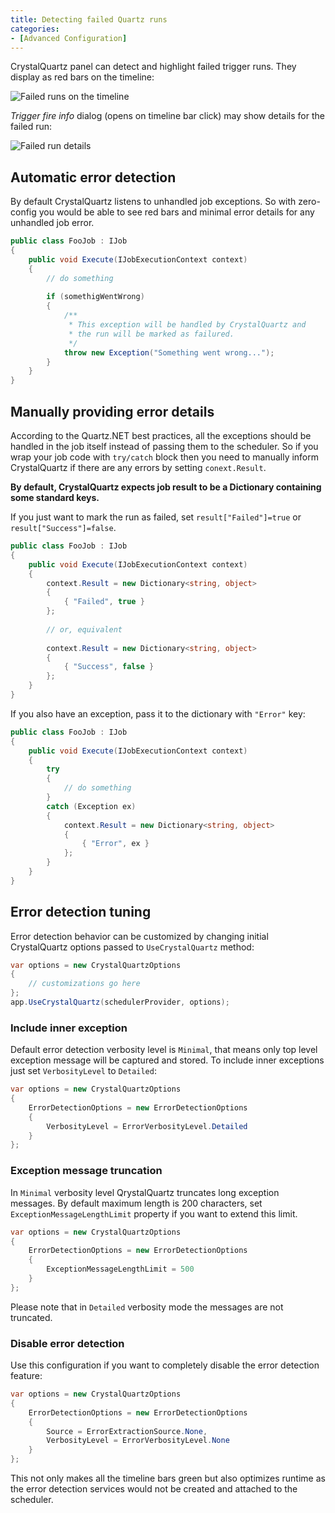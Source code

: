 ```yaml
---
title: Detecting failed Quartz runs
categories:
- [Advanced Configuration]
---
```


CrystalQuartz panel can detect and highlight failed trigger runs. 
They display as red bars on the timeline:

![Failed runs on the timeline](/CrystalQuartz/images/detecting_errors_timeline.png)

<!-- more -->

*Trigger fire info* dialog (opens on timeline bar click) may show 
details for the failed run:

![Failed run details](/CrystalQuartz/images/detecting_errors_details.png)

## Automatic error detection

By default CrystalQuartz listens to unhandled job exceptions. 
So with zero-config you would be able to see red bars and minimal
error details for any unhandled job error.

```cs
public class FooJob : IJob
{
    public void Execute(IJobExecutionContext context)
    {
        // do something
        
        if (somethigWentWrong) 
        {
            /**
             * This exception will be handled by CrystalQuartz and
             * the run will be marked as failured.
             */
            throw new Exception("Something went wrong...");
        }
    }
}
```

## Manually providing error details

According to the Quartz.NET best practices, all the exceptions should
be handled in the job itself instead of passing them to the scheduler. So
if you wrap your job code with `try/catch` block then you need to manually 
inform CrystalQuartz if there are any errors by setting `conext.Result`. 

**By default, CrystalQuartz expects job result to be a Dictionary 
containing some standard keys.**

If you just want to mark the run as failed, set `result["Failed"]=true` or 
`result["Success"]=false`.

```cs
public class FooJob : IJob
{
    public void Execute(IJobExecutionContext context)
    {
        context.Result = new Dictionary<string, object>
        {
            { "Failed", true }
        };
        
        // or, equivalent
        
        context.Result = new Dictionary<string, object>
        {
            { "Success", false }
        };
    }
}
```

If you also have an exception, pass it to the dictionary with `"Error"`
key:

```cs
public class FooJob : IJob
{
    public void Execute(IJobExecutionContext context)
    {
        try 
        {
            // do something
        }
        catch (Exception ex)
        {
            context.Result = new Dictionary<string, object>
            {
                { "Error", ex }
            };
        }
    }
}
```

## Error detection tuning

Error detection behavior can be customized by changing initial CrystalQuartz
options passed to `UseCrystalQuartz` method:

```cs
var options = new CrystalQuartzOptions
{
    // customizations go here
};
app.UseCrystalQuartz(schedulerProvider, options);
```

### Include inner exception

Default error detection verbosity level is `Minimal`, that means only top level 
exception message will be captured and stored. To include inner exceptions just 
set `VerbosityLevel` to `Detailed`:

```cs
var options = new CrystalQuartzOptions
{
    ErrorDetectionOptions = new ErrorDetectionOptions
    {
        VerbosityLevel = ErrorVerbosityLevel.Detailed
    }
};
```

### Exception message truncation

In `Minimal` verbosity level QrystalQuartz truncates long exception messages.
By default maximum length is 200 characters, set `ExceptionMessageLengthLimit` property if
you want to extend this limit.
 
```cs
var options = new CrystalQuartzOptions
{
    ErrorDetectionOptions = new ErrorDetectionOptions
    {
        ExceptionMessageLengthLimit = 500
    }
};
```

Please note that in `Detailed` verbosity mode the messages are not truncated.

### Disable error detection

Use this configuration if you want to completely disable the error detection
feature:

```cs
var options = new CrystalQuartzOptions
{
    ErrorDetectionOptions = new ErrorDetectionOptions
    {
        Source = ErrorExtractionSource.None,
        VerbosityLevel = ErrorVerbosityLevel.None
    }
};
```

This not only makes all the timeline bars green but also optimizes runtime
as the error detection services would not be created and attached to the 
scheduler.